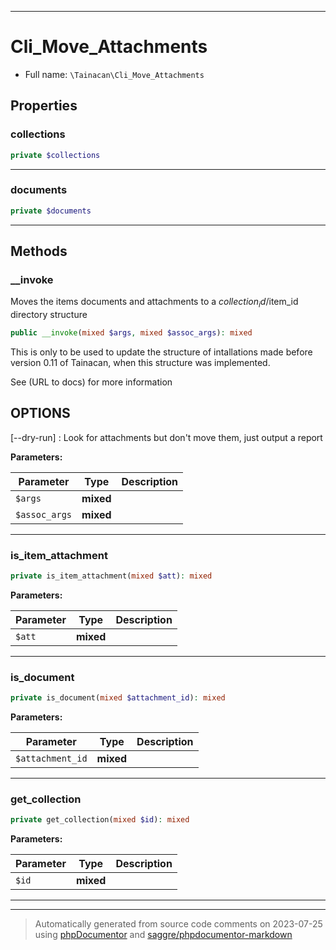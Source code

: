 ***

# Cli_Move_Attachments





* Full name: `\Tainacan\Cli_Move_Attachments`



## Properties


### collections



```php
private $collections
```






***

### documents



```php
private $documents
```






***

## Methods


### __invoke

Moves the items documents and attachments to a $collection_id/$item_id directory structure

```php
public __invoke(mixed $args, mixed $assoc_args): mixed
```

This is only to be used to update the structure of intallations made before version 0.11 of Tainacan, when
this structure was implemented.

See (URL to docs) for more information

## OPTIONS

[--dry-run]
: Look for attachments but don't move them, just output a report






**Parameters:**

| Parameter | Type | Description |
|-----------|------|-------------|
| `$args` | **mixed** |  |
| `$assoc_args` | **mixed** |  |




***

### is_item_attachment



```php
private is_item_attachment(mixed $att): mixed
```








**Parameters:**

| Parameter | Type | Description |
|-----------|------|-------------|
| `$att` | **mixed** |  |




***

### is_document



```php
private is_document(mixed $attachment_id): mixed
```








**Parameters:**

| Parameter | Type | Description |
|-----------|------|-------------|
| `$attachment_id` | **mixed** |  |




***

### get_collection



```php
private get_collection(mixed $id): mixed
```








**Parameters:**

| Parameter | Type | Description |
|-----------|------|-------------|
| `$id` | **mixed** |  |




***


***
> Automatically generated from source code comments on 2023-07-25 using [phpDocumentor](http://www.phpdoc.org/) and [saggre/phpdocumentor-markdown](https://github.com/Saggre/phpDocumentor-markdown)
